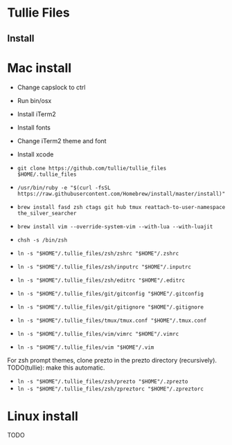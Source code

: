 # Tullie Files #

## Install ##

# Mac install
- Change capslock to ctrl
- Run bin/osx
- Install iTerm2
- Install fonts
- Change iTerm2 theme and font
- Install xcode

- ```git clone https://github.com/tullie/tullie_files $HOME/.tullie_files```
- ```/usr/bin/ruby -e "$(curl -fsSL https://raw.githubusercontent.com/Homebrew/install/master/install)"``` 
- ```brew install fasd zsh ctags git hub tmux reattach-to-user-namespace the_silver_searcher```
- ```brew install vim --override-system-vim --with-lua --with-luajit```
- ```chsh -s /bin/zsh```
- ```ln -s "$HOME"/.tullie_files/zsh/zshrc "$HOME"/.zshrc```
- ```ln -s "$HOME"/.tullie_files/zsh/inputrc "$HOME"/.inputrc```
- ```ln -s "$HOME"/.tullie_files/zsh/editrc "$HOME"/.editrc```
- ```ln -s "$HOME"/.tullie_files/git/gitconfig "$HOME"/.gitconfig```
- ```ln -s "$HOME"/.tullie_files/git/gitignore "$HOME"/.gitignore```
- ```ln -s "$HOME"/.tullie_files/tmux/tmux.conf "$HOME"/.tmux.conf```
- ```ln -s "$HOME"/.tullie_files/vim/vimrc "$HOME"/.vimrc```
- ```ln -s "$HOME"/.tullie_files/vim "$HOME"/.vim```

For zsh prompt themes, clone prezto in the prezto directory (recursively). TODO(tullie): make this automatic.
- ```ln -s "$HOME"/.tullie_files/zsh/prezto "$HOME"/.zprezto```
- ```ln -s "$HOME"/.tullie_files/zsh/zpreztorc "$HOME"/.zpreztorc```

# Linux install
TODO
